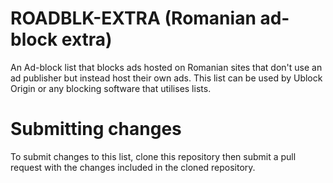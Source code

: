 # ROADBLK-EXTRA (Romanian ad-block extra)
An Ad-block list that blocks ads hosted on Romanian sites that don't use an ad publisher but instead host their own ads.
This list can be used by Ublock Origin or any blocking software that utilises lists.

# Submitting changes
To submit changes to this list, clone this repository then submit a pull request with the changes included in the cloned repository.
